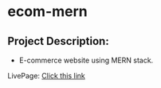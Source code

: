 # ecom-mern

## Project Description: 
- E-commerce website using MERN stack.


LivePage: <a href="https://ecoms-mern.onrender.com">Click this link</a>
